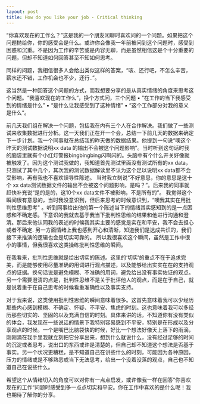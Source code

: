 ```yaml
---
layout: post
title: How do you like your job - Critical thinking
---
```


“你喜欢现在的工作么？”这是我的一个朋友闲聊时喜欢问的一个问题。如果把这个问题抛给你，你的感受会是什么。或许你会像我一年前被问到这个问题时，感受到困惑和沉重。不是因为工作的辛苦或是内容无聊，而是虽然相信这是个十分重要的问题，但却不知道如何回答甚至不知如何思考。

同样的问题，我相信很多人会给出类似这样的答案，“咳、还行吧，不怎么辛苦，薪水还不错，工作机会也不少，还行..”。

这当然是一种回答这个问题的方式，而我想要分享的是从真实情绪的角度来思考这个问题。“我喜欢现在的工作么“，换个方式问，三个问题
	▪ “在工作的当下我感受到的情绪是什么”
	▪ “是什么让我感受到了这种情绪”
	▪ “这个工作部分对我的意义是什么”。

前几天我们组在解决一个问题，包括我在内有三个人在合作解决。我们做了一些测试来收集数据进行分析。这一天我们正在开一个会，总结一下前几天的数据来确定下一步计划。我一个同事就在总结我的昨天做的数据结果。他提到一句说“噢这个昨天的测试数据说明xx data 的输出不会被这个问题影响”。当时听到这句话时我的脑袋里就有个小红灯警报bingbingbing闪啊闪的。头脑中有个什么开关好像就被触发了。因为这个测试我做的，我知道首先测试里面没有测试所有的xx data，只测试了其中几个，其次我的测试数据解读里不认为这个足以说明xx data都不会受影响，再有我也不喜欢误导性陈述。 当时我立刻说“不好意思，你的意思是这十个 xx data测试数据文件的输出不会被这个问题影响，是吗？”。后来我的同事就赶快补充说“是的是的，这10个xx data文件不被影响，不是所有的”。
我觉得这个瞬间很有意思的，当时我没意识到，但后来思考的时候意识到，“噢我其实在用批判性思维思考" 。听到同事给出他的第一个陈述当下的情绪其实感知到的是一点困惑和不确定感。下意识的我就去基于我当下批判性思维的结果和他进行沟通和澄清。那后来他认同我的表述的时候我其实主要的感觉是实在和平安，我不会去担心或者不确定. 另一方面情绪上我也感到开心和清晰，知道我们是达成共识的，我们接下来推演的逻辑也会是切实可靠的。 
所以我很喜欢这个瞬间，虽然是工作中很小的事情，但我很喜欢这类操练批判性思维的瞬间。

在我看来，批判性思维就是给出切实的陈述。这里的‘切实’的重点不在于追求完美，而是能够使用尽量准确的用词进行观点描述，以及能够给出实实在在的支持观点的证据。换句话说是避免模糊、不准确的用词，避免给出没有事实佐证的观点。另一个需要澄清的点是，批判性思维不是关于批评他人的观点，而是在于自己，就是说着重于在自己思考的时候看重准确性以及事实支持。

对于我来说，这类使用批判性思维的瞬间意味着很多。这首先意味着我可以少经历那些内心感到模糊、不确定、怀疑、不平安、焦虑的时刻。这也意味着我可以多经历那些切实的、坚固的以及充满自信的时刻。具体来讲的话，不知道你有没有类似的体会，我发现在一些说话的情景下我特别容易感到不平安，特别是在形成以及分享观点的时候。一个是嘴巴比脑袋快的时候，好比一个想法好像天上落下的雨滴，刚刚滴在我手里我就立刻把它分享出来，想到什么就说什么，没有经过足够的时间的沉淀或者思考，说出口的东西或许是清楚的，但自己却不知道这个想法是否基于事实。另一个状况更糟糕，是不知道自己在讲些什么的时刻，可能因为各种原因，压力的情绪或是不够熟悉或当下无法思考，给出一个没着没落的观点，自己也不知道自己在说些什么。

希望这个从情绪切入的角度可以对你有一点点启发，或许像我一样在回答”你喜欢现在的工作“问题时感受到多一点点切实和平安。你在工作中喜欢的是什么呢！我也期待了解你的分享。
